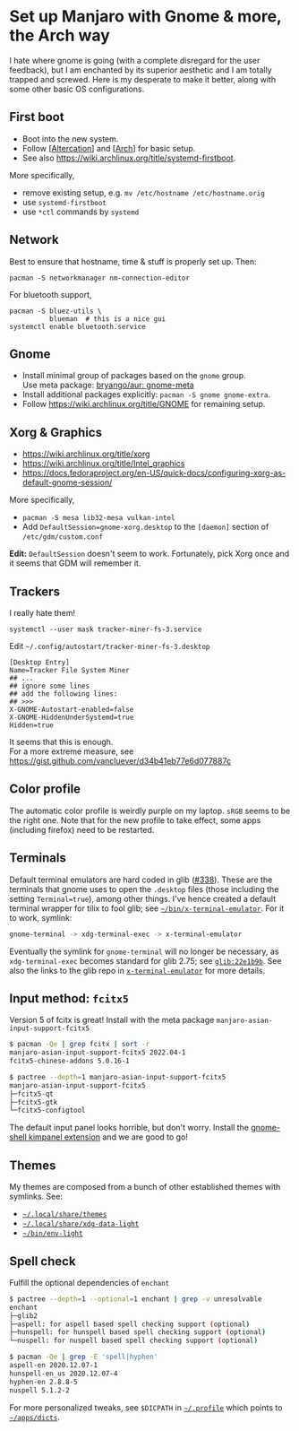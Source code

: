 # Set up Manjaro with Gnome & more, the Arch way

I hate where gnome is going (with a complete disregard for the user feedback), but I am enchanted by its superior aesthetic and I am totally trapped and screwed. Here is my desperate to make it better, along with some other basic OS configurations.

[Altercation]: https://wiki.archlinux.org/title/Installation_guide
[Arch]: https://wiki.archlinux.org/title/Installation_guide

## First boot

- Boot into the new system.
- Follow [[Altercation]] and [[Arch]] for basic setup.
- See also https://wiki.archlinux.org/title/systemd-firstboot. 

More specifically, 
  * remove existing setup, e.g. `mv /etc/hostname /etc/hostname.orig`
  * use `systemd-firstboot`
  * use `*ctl` commands by `systemd`

## Network

Best to ensure that hostname, time & stuff is properly set up. Then:
```
pacman -S networkmanager nm-connection-editor
```
For bluetooth support,
```
pacman -S bluez-utils \
          blueman  # this is a nice gui
systemctl enable bluetooth.service
```

## Gnome

- Install minimal group of packages based on the `gnome` group. <br>
  Use meta package: [bryango/aur: gnome-meta](https://github.com/bryango/aur/tree/gnome-meta)
- Install additional packages explicitly: `pacman -S gnome gnome-extra`. 
- Follow https://wiki.archlinux.org/title/GNOME for remaining setup. 

## Xorg & Graphics

- https://wiki.archlinux.org/title/xorg
- https://wiki.archlinux.org/title/Intel_graphics
- https://docs.fedoraproject.org/en-US/quick-docs/configuring-xorg-as-default-gnome-session/

More specifically,
- `pacman -S mesa lib32-mesa vulkan-intel`
- Add `DefaultSession=gnome-xorg.desktop` to the `[daemon]` section of `/etc/gdm/custom.conf`

**Edit:** `DefaultSession` doesn't seem to work. Fortunately, pick Xorg once and it seems that GDM will remember it.

## Trackers

I really hate them!
```
systemctl --user mask tracker-miner-fs-3.service
```
Edit `~/.config/autostart/tracker-miner-fs-3.desktop`
```desktop
[Desktop Entry]
Name=Tracker File System Miner
## ...
## ignore some lines
## add the following lines:
## >>>
X-GNOME-Autostart-enabled=false
X-GNOME-HiddenUnderSystemd=true
Hidden=true
```
It seems that this is enough. <br>
For a more extreme measure, see https://gist.github.com/vancluever/d34b41eb77e6d077887c

## Color profile

The automatic color profile is weirdly purple on my laptop. `sRGB` seems to be the right one. Note that for the new profile to take effect, some apps (including firefox) need to be restarted. 

## Terminals

Default terminal emulators are hard coded in glib ([#338](https://gitlab.gnome.org/GNOME/glib/-/issues/338)). These are the terminals that gnome uses to open the `.desktop` files (those including the setting `Terminal=true`), among other things. I've hence created a default terminal wrapper for tilix to fool glib; see [`~/bin/x-terminal-emulator`](https://github.com/bryango/cheznous/blob/-/bin/x-terminal-emulator). For it to work, symlink:

```bash
gnome-terminal -> xdg-terminal-exec -> x-terminal-emulator
```

Eventually the symlink for `gnome-terminal` will no longer be necessary, as `xdg-terminal-exec` becomes standard for glib 2.75; see [`glib:22e1b9b`](https://github.com/GNOME/glib/commit/22e1b9bcc0ca7cd1ba2457ddf5b5545752f9c7ea). See also the links to the glib repo in [`x-terminal-emulator`](https://github.com/bryango/cheznous/blob/-/bin/x-terminal-emulator) for more details. 

## Input method: `fcitx5`

Version 5 of fcitx is great! Install with the meta package `manjaro-asian-input-support-fcitx5`

```bash
$ pacman -Qe | grep fcitx | sort -r
manjaro-asian-input-support-fcitx5 2022.04-1
fcitx5-chinese-addons 5.0.16-1

$ pactree --depth=1 manjaro-asian-input-support-fcitx5
manjaro-asian-input-support-fcitx5
├─fcitx5-qt
├─fcitx5-gtk
└─fcitx5-configtool
```

The default input panel looks horrible, but don't worry. Install the [gnome-shell kimpanel extension](https://extensions.gnome.org/extension/261/kimpanel/) and we are good to go!

## Themes

My themes are composed from a bunch of other established themes with symlinks. See:

- [`~/.local/share/themes`](https://github.com/bryango/cheznous/blob/-/.local/share/themes)
- [`~/.local/share/xdg-data-light`](https://github.com/bryango/cheznous/blob/-/.local/share/xdg-data-light)
- [`~/bin/env-light`](https://github.com/bryango/cheznous/blob/-/bin/env-light)

## Spell check

Fulfill the optional dependencies of `enchant`

```bash
$ pactree --depth=1 --optional=1 enchant | grep -v unresolvable
enchant
├─glib2
├─aspell: for aspell based spell checking support (optional)
├─hunspell: for hunspell based spell checking support (optional)
└─nuspell: for nuspell based spell checking support (optional)

$ pacman -Qe | grep -E 'spell|hyphen'
aspell-en 2020.12.07-1
hunspell-en_us 2020.12.07-4
hyphen-en 2.8.8-5
nuspell 5.1.2-2
```

For more personalized tweaks, see `$DICPATH` in [`~/.profile`](https://github.com/bryango/cheznous/blob/-/.profile) which points to [`~/apps/dicts`](https://github.com/bryango/cheznous/blob/-/apps/dicts). 
